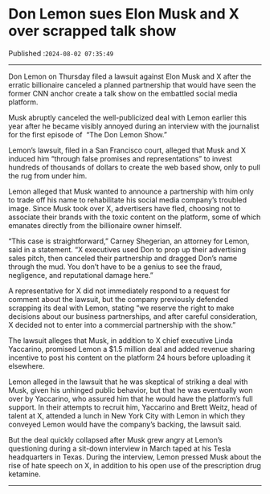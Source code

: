 # Don Lemon sues Elon Musk and X over scrapped talk show

Published :`2024-08-02 07:35:49`

---

Don Lemon on Thursday filed a lawsuit against Elon Musk and X after the erratic billionaire canceled a planned partnership that would have seen the former CNN anchor create a talk show on the embattled social media platform.

Musk abruptly canceled the well-publicized deal with Lemon earlier this year after he became visibly annoyed during an interview with the journalist for the first episode of  “The Don Lemon Show.”

Lemon’s lawsuit, filed in a San Francisco court, alleged that Musk and X induced him “through false promises and representations” to invest hundreds of thousands of dollars to create the web based show, only to pull the rug from under him.

Lemon alleged that Musk wanted to announce a partnership with him only to trade off his name to rehabilitate his social media company’s troubled image. Since Musk took over X, advertisers have fled, choosing not to associate their brands with the toxic content on the platform, some of which emanates directly from the billionaire owner himself.

“This case is straightforward,” Carney Shegerian, an attorney for Lemon, said in a statement. “X executives used Don to prop up their advertising sales pitch, then canceled their partnership and dragged Don’s name through the mud. You don’t have to be a genius to see the fraud, negligence, and reputational damage here.”

A representative for X did not immediately respond to a request for comment about the lawsuit, but the company previously defended scrapping its deal with Lemon, stating “we reserve the right to make decisions about our business partnerships, and after careful consideration, X decided not to enter into a commercial partnership with the show.”

The lawsuit alleges that Musk, in addition to X chief executive Linda Yaccarino, promised Lemon a $1.5 million deal and added revenue sharing incentive to post his content on the platform 24 hours before uploading it elsewhere.

Lemon alleged in the lawsuit that he was skeptical of striking a deal with Musk, given his unhinged public behavior, but that he was eventually won over by Yaccarino, who assured him that he would have the platform’s full support. In their attempts to recruit him, Yaccarino and Brett Weitz, head of talent at X, attended a lunch in New York City with Lemon in which they conveyed Lemon would have the company’s backing, the lawsuit said.

But the deal quickly collapsed after Musk grew angry at Lemon’s questioning during a sit-down interview in March taped at his Tesla headquarters in Texas. During the interview, Lemon pressed Musk about the rise of hate speech on X, in addition to his open use of the prescription drug ketamine.

---


